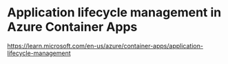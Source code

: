# Application lifecycle management in Azure Container Apps

https://learn.microsoft.com/en-us/azure/container-apps/application-lifecycle-management


